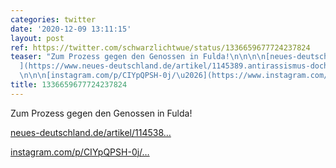 ```yaml
---
categories: twitter
date: '2020-12-09 13:11:15'
layout: post
ref: https://twitter.com/schwarzlichtwue/status/1336659677724237824
teaser: "Zum Prozess gegen den Genossen in Fulda!\n\n\n\n[neues-deutschland.de/artikel/114538\u2026\
  ](https://www.neues-deutschland.de/artikel/1145389.antirassismus-doch-keine-beamtenbeleidigung.html)\n\
  \n\n\n[instagram.com/p/CIYpQPSH-0j/\u2026](https://www.instagram.com/p/CIYpQPSH-0j/?igshid=hgwt8ge51cbo)"
title: 1336659677724237824
---
```

Zum Prozess gegen den Genossen in Fulda!



[neues-deutschland.de/artikel/114538…](https://www.neues-deutschland.de/artikel/1145389.antirassismus-doch-keine-beamtenbeleidigung.html)



[instagram.com/p/CIYpQPSH-0j/…](https://www.instagram.com/p/CIYpQPSH-0j/?igshid=hgwt8ge51cbo)